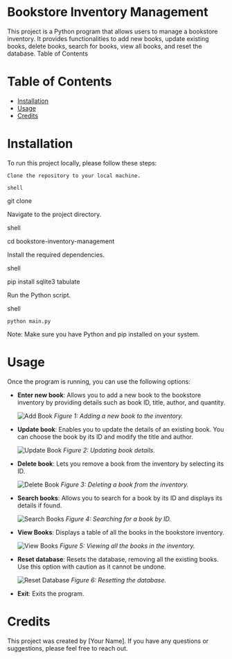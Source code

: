 # Bookstore Inventory Management

This project is a Python program that allows users to manage a bookstore inventory. It provides functionalities to add new books, update existing books, delete books, search for books, view all books, and reset the database.
Table of Contents

# Table of Contents

- [Installation](#installation)
- [Usage](#usage)
- [Credits](#credits)


# Installation

To run this project locally, please follow these steps:

    Clone the repository to your local machine.

    shell

git clone <repository-url>

Navigate to the project directory.

shell

cd bookstore-inventory-management

Install the required dependencies.

shell

pip install sqlite3 tabulate

Run the Python script.

shell

    python main.py

Note: Make sure you have Python and pip installed on your system.
# Usage

Once the program is running, you can use the following options:

- **Enter new book**: Allows you to add a new book to the bookstore inventory by providing details such as book ID, title, author, and quantity.

  ![Add Book](screenshots/add_book.png)
  *Figure 1: Adding a new book to the inventory.*

- **Update book**: Enables you to update the details of an existing book. You can choose the book by its ID and modify the title and author.

  ![Update Book](screenshots/update_book.png)
  *Figure 2: Updating book details.*

- **Delete book**: Lets you remove a book from the inventory by selecting its ID.

  ![Delete Book](screenshots/delete_book.png)
  *Figure 3: Deleting a book from the inventory.*

- **Search books**: Allows you to search for a book by its ID and displays its details if found.

  ![Search Books](screenshots/search_books.png)
  *Figure 4: Searching for a book by ID.*

- **View Books**: Displays a table of all the books in the bookstore inventory.

  ![View Books](screenshots/view_books.png)
  *Figure 5: Viewing all the books in the inventory.*

- **Reset database**: Resets the database, removing all the existing books. Use this option with caution as it cannot be undone.

  ![Reset Database](screenshots/reset_database.png)
  *Figure 6: Resetting the database.*

- **Exit**: Exits the program.


# Credits
  
 This project was created by [Your Name]. If you have any questions or suggestions, please feel free to reach out.
